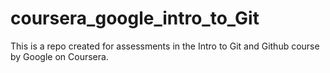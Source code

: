 # coursera_google_intro_to_Git
This is a repo created for assessments in the Intro to Git and Github course by Google on Coursera.
